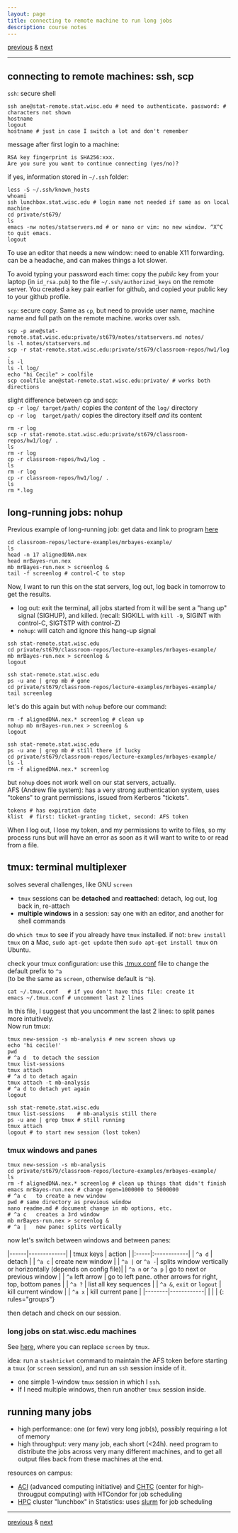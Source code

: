 ```yaml
---
layout: page
title: connecting to remote machine to run long jobs
description: course notes
---
```

[previous](notes1013.html) &
[next](notes1020.html)

---

## connecting to remote machines: ssh, scp

`ssh`: secure shell

```shell
ssh ane@stat-remote.stat.wisc.edu # need to authenticate. password: # characters not shown
hostname
logout
hostname # just in case I switch a lot and don't remember
```

message after first login to a machine:

```
RSA key fingerprint is SHA256:xxx.
Are you sure you want to continue connecting (yes/no)?
```

if yes, information stored in `~/.ssh` folder:

```shell
less -S ~/.ssh/known_hosts
whoami
ssh lunchbox.stat.wisc.edu # login name not needed if same as on local machine
cd private/st679/
ls
emacs -nw notes/statservers.md # or nano or vim: no new window. ^X^C to quit emacs.
logout
```

To use an editor that needs a new window: need to enable X11 forwarding.
can be a headache, and can makes things a lot slower.

To avoid typing your password each time: copy the *public* key from your laptop
(in `id_rsa.pub`) to the file `~/.ssh/authorized_keys` on the remote server.
You created a key pair earlier for github, and copied your public key to your
github profile.

`scp`: secure copy. Same as `cp`, but need to provide user name,
machine name and full path on the remote machine. works over ssh.

```shell
scp -p ane@stat-remote.stat.wisc.edu:private/st679/notes/statservers.md notes/
ls -l notes/statservers.md
scp -r stat-remote.stat.wisc.edu:private/st679/classroom-repos/hw1/log .
ls -l
ls -l log/
echo "hi Cecile" > coolfile
scp coolfile ane@stat-remote.stat.wisc.edu:private/ # works both directions
```

slight difference between cp and scp:  
`cp -r log/ target/path/` copies the *content* of the `log/` directory  
`cp -r log  target/path/` copies the directory itself *and* its content

```shell
rm -r log
scp -r stat-remote.stat.wisc.edu:private/st679/classroom-repos/hw1/log/ .
ls
rm -r log
cp -r classroom-repos/hw1/log .
ls
rm -r log
cp -r classroom-repos/hw1/log/ .
ls
rm *.log
```

## long-running jobs: nohup

Previous example of long-running job: get data and link to program
[here](https://github.com/UWMadison-computingtools/coursedata/tree/master/example-mrbayes)

```shell
cd classroom-repos/lecture-examples/mrbayes-example/
ls
head -n 17 alignedDNA.nex
head mrBayes-run.nex
mb mrBayes-run.nex > screenlog &
tail -f screenlog # control-C to stop
```

Now, I want to run this on the stat servers, log out,
log back in tomorrow to get the results.

- log out: exit the terminal, all jobs started from it will be sent
  a "hang up" signal (SIGHUP), and killed.
  (recall: SIGKILL with `kill -9`, SIGINT with control-C, SIGTSTP with control-Z)
- `nohup`: will catch and ignore this hang-up signal

```shell
ssh stat-remote.stat.wisc.edu
cd private/st679/classroom-repos/lecture-examples/mrbayes-example/
mb mrBayes-run.nex > screenlog &
logout

ssh stat-remote.stat.wisc.edu
ps -u ane | grep mb # gone
cd private/st679/classroom-repos/lecture-examples/mrbayes-example/
tail screenlog
```

let's do this again but with `nohup` before our command:

```shell
rm -f alignedDNA.nex.* screenlog # clean up
nohup mb mrBayes-run.nex > screenlog &
logout

ssh stat-remote.stat.wisc.edu
ps -u ane | grep mb # still there if lucky
cd private/st679/classroom-repos/lecture-examples/mrbayes-example/
ls -l
rm -f alignedDNA.nex.* screenlog
```

but `nohup` does not work well on our stat servers, actually.  
AFS  (Andrew file system): has a very strong authentication system,
uses "tokens" to grant permissions, issued from Kerberos "tickets".

```shell
tokens # has expiration date
klist  # first: ticket-granting ticket, second: AFS token
```

When I log out, I lose my token, and my permissions to write to files,
so my process runs but will have an error as soon as it will want to write to
or read from a file.

## tmux: terminal multiplexer

solves several challenges, like GNU `screen`

- `tmux` sessions can be **detached** and **reattached**:
  detach, log out, log back in, re-attach  
- **multiple windows** in a session:
  say one with an editor, and another for shell commands

do `which tmux` to see if you already have `tmux` installed. if not:
`brew install tmux` on a Mac,
`sudo apt-get update` then `sudo apt-get install tmux` on Ubuntu.

check your tmux configuration: use this
[.tmux.conf](https://raw.githubusercontent.com/vsbuffalo/bds-files/master/chapter-04-working-with-remote-machines/.tmux.conf) file
to change the default prefix to `^a`  
(to be the same as `screen`, otherwise default is `^b`).

```shell
cat ~/.tmux.conf   # if you don't have this file: create it
emacs ~/.tmux.conf # uncomment last 2 lines
```

In this file, I suggest that you uncomment the last 2 lines:
to split panes more intuitively.  
Now run tmux:

```shell
tmux new-session -s mb-analysis # new screen shows up
echo 'hi cecile!'
pwd
# ^a d  to detach the session
tmux list-sessions
tmux attach
# ^a d to detach again
tmux attach -t mb-analysis
# ^a d to detach yet again
logout

ssh stat-remote.stat.wisc.edu
tmux list-sessions    # mb-analysis still there
ps -u ane | grep tmux # still running
tmux attach
logout # to start new session (lost token)
```

### tmux windows and panes

```shell
tmux new-session -s mb-analysis
cd private/st679/classroom-repos/lecture-examples/mrbayes-example/
ls
rm -f alignedDNA.nex.* screenlog # clean up things that didn't finish
emacs mrBayes-run.nex # change ngen=1000000 to 5000000
# ^a c   to create a new window
pwd # same directory as previous window
nano readme.md # document change in mb options, etc.
# ^a c   creates a 3rd window
mb mrBayes-run.nex > screenlog &
# ^a |   new pane: splits vertically
```

now let's switch between windows and between panes:

|------|-------------|
| tmux keys | action |
|:-----|:------------|
| `^a d` | detach |
| `^a c` | create new window |
| `^a |` or `^a -`| splits window vertically or horizontally (depends on config file)|
| `^a n` or `^a p` | go to next or previous window |
| `^a` left arrow | go to left pane. other arrows for right, top, bottom panes |
| `^a ?` | list all key sequences |
| `^a &`, `exit` or `logout` | kill current window |
| `^a x` | kill current pane |
|--------|------------|
|        |            |
{: rules="groups"}

then detach and check on our session.

### long jobs on stat.wisc.edu machines

See [here](http://old-www.stat.wisc.edu/computing-lab/how-perform-long-running-jobs),
where you can replace `screen` by `tmux`.

idea: run a `stashticket` command to maintain the AFS token before starting
a `tmux` (or `screen` session), and run an `ssh` session inside of it.

- one simple 1-window `tmux` session in which I `ssh`.
- If I need multiple windows, then run another `tmux` session inside.

## running many jobs

- high performance: one (or few) very long job(s),
  possibly requiring a lot of memory
- high throughput: very many job, each short (<24h).
  need program to distribute the jobs across very many different machines,
  and to get all output files back from these machines at the end.

resources on campus:

- [ACI](https://aci.wisc.edu/resources/#research-computing-beyond-desktop)
  (advanced computing initiative) and
  [CHTC](http://chtc.cs.wisc.edu) (center for high-througput computing)
  with HTCondor for job scheduling
- [HPC](http://www.stat.wisc.edu/services/hpc-cluster1/overview)
  cluster "lunchbox" in Statistics: uses [slurm](http://slurm.schedmd.com)
  for job scheduling


---
[previous](notes1013.html) &
[next](notes1020.html)
